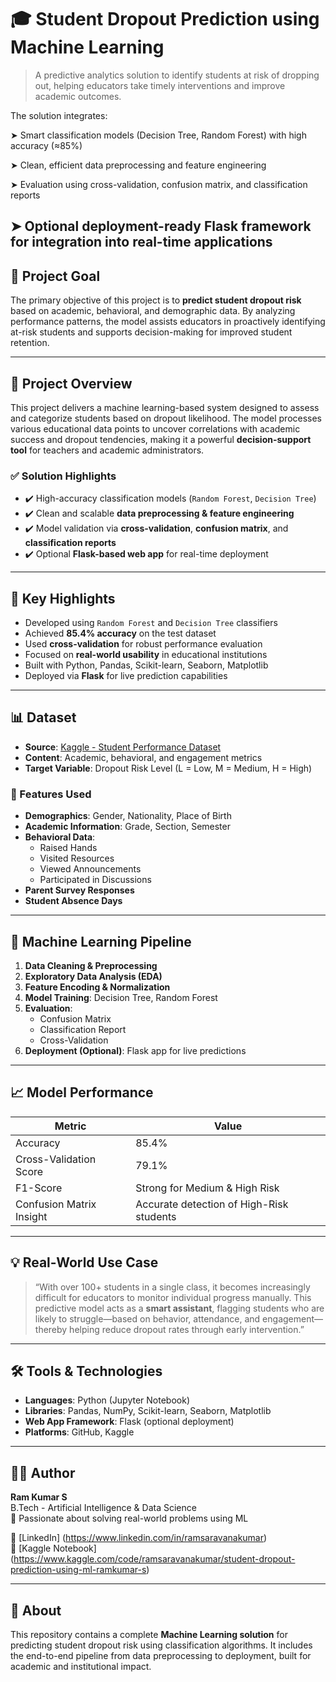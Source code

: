 # 🎓 Student Dropout Prediction using Machine Learning

> A predictive analytics solution to identify students at risk of dropping out, helping educators take timely interventions and improve academic outcomes.

The solution integrates:

➤ Smart classification models (Decision Tree, Random Forest) with high accuracy (≈85%)

➤ Clean, efficient data preprocessing and feature engineering

➤ Evaluation using cross-validation, confusion matrix, and classification reports

➤ Optional deployment-ready Flask framework for integration into real-time applications
---

## 🎯 Project Goal

The primary objective of this project is to **predict student dropout risk** based on academic, behavioral, and demographic data. By analyzing performance patterns, the model assists educators in proactively identifying at-risk students and supports decision-making for improved student retention.

---

## 🧠 Project Overview

This project delivers a machine learning-based system designed to assess and categorize students based on dropout likelihood. The model processes various educational data points to uncover correlations with academic success and dropout tendencies, making it a powerful **decision-support tool** for teachers and academic administrators.

### ✅ Solution Highlights

- ✔️ High-accuracy classification models (`Random Forest`, `Decision Tree`)
- ✔️ Clean and scalable **data preprocessing & feature engineering**
- ✔️ Model validation via **cross-validation**, **confusion matrix**, and **classification reports**
- ✔️ Optional **Flask-based web app** for real-time deployment

---

## 📌 Key Highlights

- Developed using `Random Forest` and `Decision Tree` classifiers
- Achieved **85.4% accuracy** on the test dataset
- Used **cross-validation** for robust performance evaluation
- Focused on **real-world usability** in educational institutions
- Built with Python, Pandas, Scikit-learn, Seaborn, Matplotlib
- Deployed via **Flask** for live prediction capabilities

---

## 📊 Dataset

- **Source**: [Kaggle - Student Performance Dataset](https://www.kaggle.com/code/ramsaravanakumar/student-dropout-prediction-using-ml-ramkumar-s)
- **Content**: Academic, behavioral, and engagement metrics
- **Target Variable**: Dropout Risk Level (L = Low, M = Medium, H = High)

### 🔑 Features Used

- **Demographics**: Gender, Nationality, Place of Birth  
- **Academic Information**: Grade, Section, Semester  
- **Behavioral Data**:  
  - Raised Hands  
  - Visited Resources  
  - Viewed Announcements  
  - Participated in Discussions  
- **Parent Survey Responses**  
- **Student Absence Days**

---

## 🔧 Machine Learning Pipeline

1. **Data Cleaning & Preprocessing**
2. **Exploratory Data Analysis (EDA)**
3. **Feature Encoding & Normalization**
4. **Model Training**: Decision Tree, Random Forest
5. **Evaluation**:  
   - Confusion Matrix  
   - Classification Report  
   - Cross-Validation
6. **Deployment (Optional)**: Flask app for live predictions

---

## 📈 Model Performance

| Metric                      | Value    |
|----------------------------|----------|
| Accuracy                   | 85.4%    |
| Cross-Validation Score     | 79.1%    |
| F1-Score                   | Strong for Medium & High Risk |
| Confusion Matrix Insight   | Accurate detection of High-Risk students |

---

## 💡 Real-World Use Case

> “With over 100+ students in a single class, it becomes increasingly difficult for educators to monitor individual progress manually. This predictive model acts as a **smart assistant**, flagging students who are likely to struggle—based on behavior, attendance, and engagement—thereby helping reduce dropout rates through early intervention.”

---

## 🛠 Tools & Technologies

- **Languages**: Python (Jupyter Notebook)
- **Libraries**: Pandas, NumPy, Scikit-learn, Seaborn, Matplotlib
- **Web App Framework**: Flask (optional deployment)
- **Platforms**: GitHub, Kaggle

---

## 🧑‍💻 Author

**Ram Kumar S**  
B.Tech - Artificial Intelligence & Data Science  
📌 Passionate about solving real-world problems using ML  

🔗 [LinkedIn]  (https://www.linkedin.com/in/ramsaravanakumar)  
🔗 [Kaggle Notebook] (https://www.kaggle.com/code/ramsaravanakumar/student-dropout-prediction-using-ml-ramkumar-s)

---

## 📣 About

This repository contains a complete **Machine Learning solution** for predicting student dropout risk using classification algorithms. It includes the end-to-end pipeline from data preprocessing to deployment, built for academic and institutional impact.




